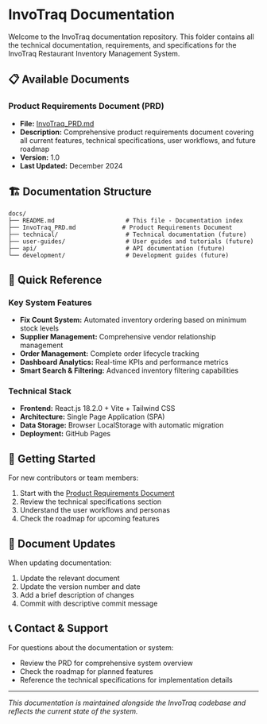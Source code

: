 # InvoTraq Documentation

Welcome to the InvoTraq documentation repository. This folder contains all the technical documentation, requirements, and specifications for the InvoTraq Restaurant Inventory Management System.

## 📋 Available Documents

### Product Requirements Document (PRD)
- **File:** [InvoTraq_PRD.md](./InvoTraq_PRD.md)
- **Description:** Comprehensive product requirements document covering all current features, technical specifications, user workflows, and future roadmap
- **Version:** 1.0
- **Last Updated:** December 2024

## 🏗️ Documentation Structure

```
docs/
├── README.md                    # This file - Documentation index
├── InvoTraq_PRD.md             # Product Requirements Document
├── technical/                   # Technical documentation (future)
├── user-guides/                 # User guides and tutorials (future)
├── api/                         # API documentation (future)
└── development/                 # Development guides (future)
```

## 📖 Quick Reference

### Key System Features
- **Fix Count System:** Automated inventory ordering based on minimum stock levels
- **Supplier Management:** Comprehensive vendor relationship management
- **Order Management:** Complete order lifecycle tracking
- **Dashboard Analytics:** Real-time KPIs and performance metrics
- **Smart Search & Filtering:** Advanced inventory filtering capabilities

### Technical Stack
- **Frontend:** React.js 18.2.0 + Vite + Tailwind CSS
- **Architecture:** Single Page Application (SPA)
- **Data Storage:** Browser LocalStorage with automatic migration
- **Deployment:** GitHub Pages

## 🚀 Getting Started

For new contributors or team members:
1. Start with the [Product Requirements Document](./InvoTraq_PRD.md)
2. Review the technical specifications section
3. Understand the user workflows and personas
4. Check the roadmap for upcoming features

## 🔄 Document Updates

When updating documentation:
1. Update the relevant document
2. Update the version number and date
3. Add a brief description of changes
4. Commit with descriptive commit message

## 📞 Contact & Support

For questions about the documentation or system:
- Review the PRD for comprehensive system overview
- Check the roadmap for planned features
- Reference the technical specifications for implementation details

---

*This documentation is maintained alongside the InvoTraq codebase and reflects the current state of the system.*
